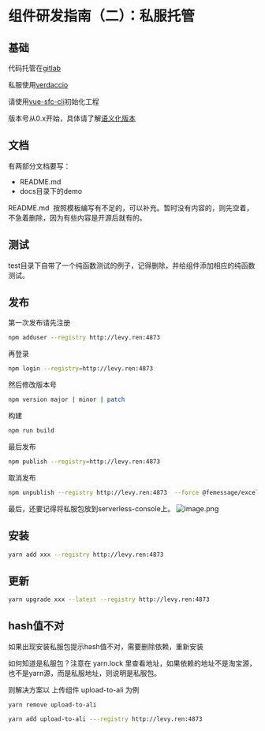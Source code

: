 # 组件研发指南（二）：私服托管

## 基础
代码托管在[gitlab](https://gitlab.com/deepexi)

私服使用[verdaccio](http://levy.ren:4873/#/)

请使用[vue-sfc-cli](https://github.com/FEMessage/vue-sfc-cli)初始化工程

版本号从0.x开始，具体请了解[语义化版本](http://semver.org/)

## 文档
有两部分文档要写：

- README.md 
- docs目录下的demo

README.md  按照模板编写有不足的，可以补充。暂时没有内容的，则先空着，不急着删除，因为有些内容是开源后就有的。

## 测试
test目录下自带了一个纯函数测试的例子，记得删除，并给组件添加相应的纯函数测试。

## 发布
第一次发布请先注册
```bash
npm adduser --registry http://levy.ren:4873
```

再登录
```bash
npm login --registry=http://levy.ren:4873
```

然后修改版本号
```bash
npm version major | minor | patch
```

构建

```bash
npm run build
```

最后发布
```bash
npm publish --registry=http://levy.ren:4873
```

取消发布
```bash
npm unpublish --registry http://levy.ren:4873  --force @femessage/excel-it
```

最后，还要记得将私服包放到serverless-console上。
![image.png](https://cdn.nlark.com/yuque/0/2019/png/160590/1562927838776-c15edd32-738f-43fc-b3ab-a9b311527c7e.png#align=left&display=inline&height=480&name=image.png&originHeight=960&originWidth=2524&size=554976&status=done&width=1262)

## 安装
```bash
yarn add xxx --registry http://levy.ren:4873 
```

## 更新
```bash
yarn upgrade xxx --latest --registry http://levy.ren:4873 
```

## hash值不对
如果出现安装私服包提示hash值不对，需要删除依赖，重新安装

如何知道是私服包？注意在 yarn.lock 里查看地址，如果依赖的地址不是淘宝源，也不是yarn源，而是私服地址，则说明是私服包。  

则解决方案以 上传组件 upload-to-ali 为例

```bash
yarn remove upload-to-ali
```

```bash
yarn add upload-to-ali ---registry http://levy.ren:4873 
```

